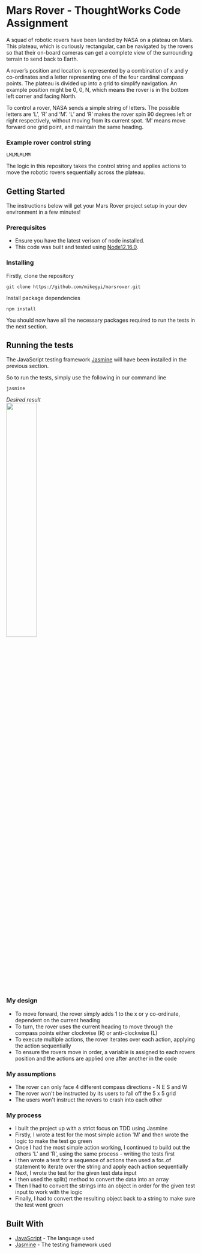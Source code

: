 # Mars Rover - ThoughtWorks Code Assignment

A squad of robotic rovers have been landed by NASA on a plateau on Mars. This plateau, which is curiously rectangular, can be navigated by the rovers so that their on-board cameras can get a complete view of the surrounding terrain to send back to Earth.

A rover’s position and location is represented by a combination of x and y co-ordinates and a letter representing one of the four cardinal compass points. The plateau is divided up into a grid to simplify navigation. An example position might be 0, 0, N, which means the rover is in the bottom left corner and facing North.
 
To control a rover, NASA sends a simple string of letters. The possible letters are ‘L’, ‘R’ and ‘M’. ‘L’ and ‘R’ makes the rover spin 90 degrees left or right respectively, without moving from its current spot. ‘M’ means move forward one grid point, and maintain the same heading.

### Example rover control string

```
LMLMLMLMM
```

The logic in this repository takes the control string and applies actions to move the robotic rovers sequentially across the plateau. 

## Getting Started

The instructions below will get your Mars Rover project setup in your dev environment in a few minutes!

### Prerequisites

- Ensure you have the latest verison of node installed. 
- This code was built and tested using [Node12.16.0](https://nodejs.org/download/release/v12.16.0/).

### Installing

Firstly, clone the repository 

```
git clone https://github.com/mikegyi/marsrover.git
```

Install package dependencies

```
npm install
```

You should now have all the necessary packages required to run the tests in the next section. 

## Running the tests

The JavaScript testing framework [Jasmine](https://github.com/jasmine/jasmine#installation) will have been installed in the previous section. 

So to run the tests, simply use the following in our command line

```
jasmine
```

*Desired result*
<br>
<img src="/docs/desired-output.png" width=40%>
<br>

### My design 

- To move forward, the rover simply adds 1 to the x or y co-ordinate, dependent on the current heading
- To turn, the rover uses the current heading to move through the compass points either clockwise (R) or anti-clockwise (L) 
- To execute multiple actions, the rover iterates over each action, applying the action sequentially
- To ensure the rovers move in order, a variable is assigned to each rovers position and the actions are applied one after another in the code

### My assumptions

- The rover can only face 4 different compass directions - N E S and W
- The rover won't be instructed by its users to fall off the 5 x 5 grid 
- The users won't instruct the rovers to crash into each other

### My process

- I built the project up with a strict focus on TDD using Jasmine
- Firstly, I wrote a test for the most simple action 'M' and then wrote the logic to make the test go green
- Once I had the most simple action working, I continued to build out the others 'L' and 'R', using the same process - writing the tests first
- I then wrote a test for a sequence of actions then used a for..of statement to iterate over the string and apply each action sequentially
- Next, I wrote the test for the given test data input
- I then used the split() method to convert the data into an array
- Then I had to convert the strings into an object in order for the given test input to work with the logic
- Finally, I had to convert the resulting object back to a string to make sure the test went green

## Built With

* [JavaScript](https://developer.mozilla.org/en-US/docs/Web/JavaScript) - The language used
* [Jasmine](https://jasmine.github.io/) - The testing framework used

